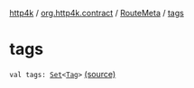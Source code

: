 [http4k](../../index.md) / [org.http4k.contract](../index.md) / [RouteMeta](index.md) / [tags](./tags.md)

# tags

`val tags: `[`Set`](https://kotlinlang.org/api/latest/jvm/stdlib/kotlin.collections/-set/index.html)`<`[`Tag`](../-tag/index.md)`>` [(source)](https://github.com/http4k/http4k/blob/master/http4k-contract/src/main/kotlin/org/http4k/contract/routeMeta.kt#L78)